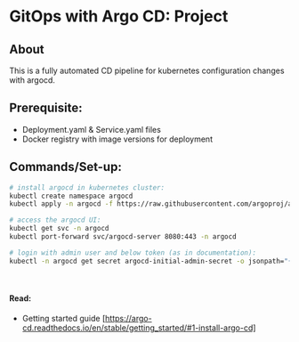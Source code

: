 # GitOps with Argo CD: Project

## About
This is a fully automated CD pipeline for kubernetes configuration changes with argocd.

## Prerequisite:
- Deployment.yaml & Service.yaml files
- Docker registry with image versions for deployment

## Commands/Set-up:

```bash
# install argocd in kubernetes cluster:
kubectl create namespace argocd
kubectl apply -n argocd -f https://raw.githubusercontent.com/argoproj/argo-cd/stable/manifests/install.yaml
```
```bash
# access the argocd UI:
kubectl get svc -n argocd
kubectl port-forward svc/argocd-server 8080:443 -n argocd
```
```bash
# login with admin user and below token (as in documentation):
kubectl -n argocd get secret argocd-initial-admin-secret -o jsonpath="{.data.password}" | base64 --decode && echo
```
</br>

#### Read:
* Getting started guide [https://argo-cd.readthedocs.io/en/stable/getting_started/#1-install-argo-cd]



